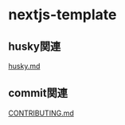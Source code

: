 # nextjs-template

## husky関連
[husky.md](./husky.md)

## commit関連
[CONTRIBUTING.md](./CONTRIBUTING.md)
